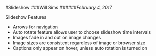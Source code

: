 #Slideshow
###Will Sims
######*February 4, 2017*

Slideshow Features
- Arrows for navigation
- Auto rotate feature allows user to choose slideshow time intervals
- Images fade in and out on image changes
- Image sizes are consistent regardless of image or browser size
- Captions only appear on hover, unless auto rotation is turned on

